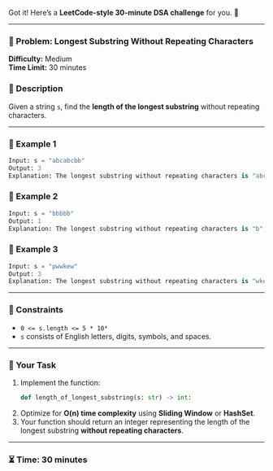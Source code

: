 Got it! Here’s a **LeetCode-style 30-minute DSA challenge** for you. 🚀  

---

### **📌 Problem: Longest Substring Without Repeating Characters**  
**Difficulty:** Medium  
**Time Limit:** 30 minutes  

### **📝 Description**
Given a string `s`, find the **length of the longest substring** without repeating characters.  

---

### **📌 Example 1**
```python
Input: s = "abcabcbb"
Output: 3
Explanation: The longest substring without repeating characters is "abc", with a length of 3.
```

### **📌 Example 2**
```python
Input: s = "bbbbb"
Output: 1
Explanation: The longest substring without repeating characters is "b", with a length of 1.
```

### **📌 Example 3**
```python
Input: s = "pwwkew"
Output: 3
Explanation: The longest substring without repeating characters is "wke", with a length of 3.
```

---

### **📌 Constraints**
- `0 <= s.length <= 5 * 10⁴`
- `s` consists of English letters, digits, symbols, and spaces.

---

### **📌 Your Task**
1. Implement the function:
   ```python
   def length_of_longest_substring(s: str) -> int:
   ```
2. Optimize for **O(n) time complexity** using **Sliding Window** or **HashSet**.
3. Your function should return an integer representing the length of the longest substring **without repeating characters**.

---

### **⏳ Time: 30 minutes**